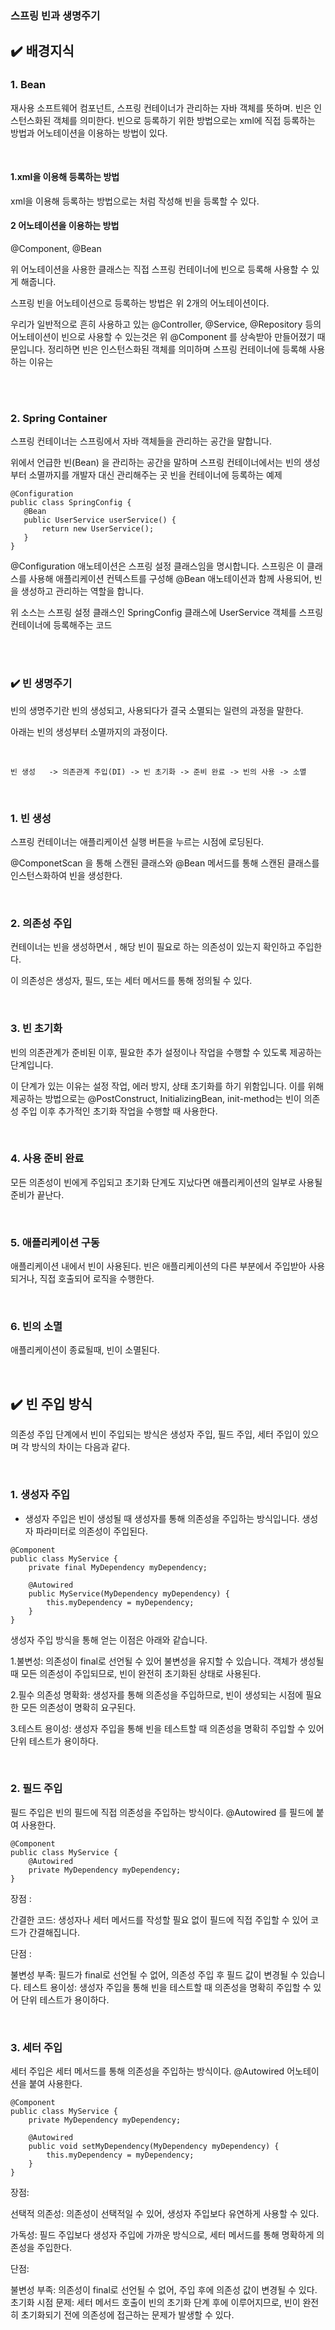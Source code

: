 
### 스프링 빈과 생명주기

## ✔️  배경지식

### 1. Bean

재사용 소프트웨어 컴포넌트, 스프링 컨테이너가 관리하는 자바 객체를 뜻하며. 빈은 인스턴스화된 객체를 의미한다.
빈으로 등록하기 위한 방법으로는 xml에 직접 등록하는 방법과 어노테이션을 이용하는 방법이 있다.

<br>

####  1.xml을 이용해 등록하는 방법

xml을 이용해 등록하는 방법으로는 <bean id= "userService" class="com.study.app.userService" />  처럼 작성해 빈을 등록할 수 있다.


####  2 어노테이션을 이용하는 방법 

@Component, @Bean

위 어노테이션을 사용한 클래스는 직접 스프링 컨테이너에 빈으로 등록해 사용할 수 있게 해줍니다.

스프링 빈을 어노테이션으로 등록하는 방법은 위 2개의 어노테이션이다.

우리가 일반적으로 흔히 사용하고 있는 @Controller, @Service, @Repository 등의 어노테이션이 빈으로 사용할 수 있는것은 위 @Component 를 상속받아 만들어졌기 때문입니다.
정리하면 빈은 인스턴스화된 객체를 의미하며 스프링 컨테이너에 등록해 사용하는 이유는

<br>
<br>

### 2. Spring Container 

스프링 컨테이너는 스프링에서 자바 객체들을 관리하는 공간을 말합니다.

위에서 언급한 빈(Bean) 을 관리하는 공간을 말하며 스프링 컨테이너에서는 빈의 생성부터 소멸까지를 개발자 대신 관리해주는 곳
빈을 컨테이너에 등록하는 예제
```
@Configuration
public class SpringConfig {
   @Bean
   public UserService userService() {
       return new UserService();
   }
}
```

@Configuration 애노테이션은 스프링 설정 클래스임을 명시합니다. 스프링은 이 클래스를 사용해 애플리케이션 컨텍스트를 구성해 @Bean 애노테이션과 함께 사용되어, 빈을 생성하고 관리하는 역할을 합니다.

 

위 소스는 스프링 설정 클래스인 SpringConfig 클래스에 UserService 객체를 스프링 컨테이너에 등록해주는 코드

<br>
 <br>
 

### ✔️  빈  생명주기

빈의 생명주기란 빈의 생성되고, 사용되다가 결국 소멸되는 일련의 과정을 말한다.

아래는 빈의 생성부터 소멸까지의 과정이다.

 <br>

`빈 생성   -> 의존관계 주입(DI) -> 빈 초기화 -> 준비 완료 -> 빈의 사용 -> 소멸`

 <br>

### 1. 빈 생성

스프링 컨테이너는 애플리케이션 실행 버튼을 누르는 시점에 로딩된다.

@ComponetScan 을 통해 스캔된 클래스와 @Bean 메서드를 통해 스캔된 클래스를 인스턴스화하여 빈을 생성한다.

  <br>

### 2. 의존성 주입

컨테이너는 빈을 생성하면서 , 해당 빈이 필요로 하는 의존성이 있는지 확인하고 주입한다.

이 의존성은 생성자, 필드, 또는 세터 메서드를 통해 정의될 수 있다.

  <br>

### 3. 빈 초기화

빈의 의존관계가 준비된 이후, 필요한 추가 설정이나 작업을 수행할 수 있도록 제공하는 단계입니다.

이 단계가 있는 이유는 설정 작업, 에러 방지, 상태 초기화를 하기 위함입니다. 이를 위해 제공하는 방법으로는 @PostConstruct, InitializingBean, init-method는 빈이 의존성 주입 이후 추가적인 초기화 작업을 수행할 때 사용한다.

  <br>

### 4. 사용 준비 완료

모든 의존성이 빈에게  주입되고 초기화 단계도 지났다면 애플리케이션의 일부로 사용될 준비가 끝난다.  

  <br>

### 5. 애플리케이션 구동

애플리케이션 내에서 빈이 사용된다. 빈은 애플리케이션의 다른 부분에서 주입받아 사용되거나, 직접 호출되어 로직을 수행한다.

  <br>

### 6. 빈의 소멸

애플리케이션이 종료될때, 빈이 소멸된다.

  <br>

## ✔️  빈  주입 방식
의존성 주입 단계에서 빈이 주입되는 방식은  생성자 주입, 필드 주입, 세터 주입이 있으며 각 방식의 차이는 다음과 같다.

 <br>

### 1. 생성자 주입

- 생성자 주입은 빈이 생성될 때 생성자를 통해 의존성을 주입하는 방식입니다. 생성자 파라미터로 의존성이 주입된다.

```
@Component
public class MyService {
    private final MyDependency myDependency;

    @Autowired
    public MyService(MyDependency myDependency) {
        this.myDependency = myDependency;
    }
}
```

생성자 주입 방식을 통해 얻는 이점은 아래와 같습니다.

1.불변성: 의존성이 final로 선언될 수 있어 불변성을 유지할 수 있습니다. 객체가 생성될 때 모든 의존성이 주입되므로, 빈이 완전히 초기화된 상태로 사용된다.

2.필수 의존성 명확화: 생성자를 통해 의존성을 주입하므로, 빈이 생성되는 시점에 필요한 모든 의존성이 명확히 요구된다.

3.테스트 용이성: 생성자 주입을 통해 빈을 테스트할 때 의존성을 명확히 주입할 수 있어 단위 테스트가 용이하다.
 

 <br> 

### 2. 필드 주입

필드 주입은 빈의 필드에 직접 의존성을 주입하는 방식이다. @Autowired 를  필드에 붙여 사용한다.

```
@Component
public class MyService {
    @Autowired
    private MyDependency myDependency;
}
```
 

장점 :

간결한 코드: 생성자나 세터 메서드를 작성할 필요 없이 필드에 직접 주입할 수 있어 코드가 간결해집니다.

단점 :

불변성 부족: 필드가 final로 선언될 수 없어, 의존성 주입 후 필드 값이 변경될 수 있습니다.
테스트 용이성: 생성자 주입을 통해 빈을 테스트할 때 의존성을 명확히 주입할 수 있어 단위 테스트가 용이하다.
 
 <br>
 
### 3. 세터 주입

세터 주입은 세터 메서드를 통해 의존성을 주입하는 방식이다. @Autowired 어노테이션을 붙여 사용한다.

```
@Component
public class MyService {
    private MyDependency myDependency;

    @Autowired
    public void setMyDependency(MyDependency myDependency) {
        this.myDependency = myDependency;
    }
}
```


장점:

선택적 의존성: 의존성이 선택적일 수 있어, 생성자 주입보다 유연하게 사용할 수 있다.

가독성: 필드 주입보다 생성자 주입에 가까운 방식으로, 세터 메서드를 통해 명확하게 의존성을 주입한다.

단점:

불변성 부족: 의존성이 final로 선언될 수 없어, 주입 후에 의존성 값이 변경될 수 있다.
초기화 시점 문제: 세터 메서드 호출이 빈의 초기화 단계 후에 이루어지므로, 빈이 완전히 초기화되기 전에 의존성에 접근하는 문제가 발생할 수 있다.
 

